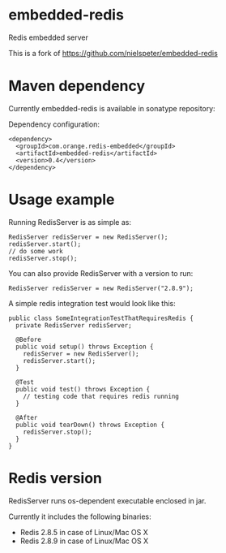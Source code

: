 embedded-redis
==============

Redis embedded server

This is a fork of https://github.com/nielspeter/embedded-redis


Maven dependency
==============

Currently embedded-redis is available in sonatype repository:

Dependency configuration:
```
<dependency>
  <groupId>com.orange.redis-embedded</groupId>
  <artifactId>embedded-redis</artifactId>
  <version>0.4</version>
</dependency>
```

Usage example
==============

Running RedisServer is as simple as:
```
RedisServer redisServer = new RedisServer();
redisServer.start();
// do some work
redisServer.stop();
```
You can also provide RedisServer with a version to run:
```
RedisServer redisServer = new RedisServer("2.8.9");
```
A simple redis integration test would look like this:
```
public class SomeIntegrationTestThatRequiresRedis {
  private RedisServer redisServer;
  
  @Before
  public void setup() throws Exception {
    redisServer = new RedisServer();
    redisServer.start();
  }
  
  @Test
  public void test() throws Exception {
    // testing code that requires redis running
  }
  
  @After
  public void tearDown() throws Exception {
    redisServer.stop();
  }
}
```


Redis version
==============

RedisServer runs os-dependent executable enclosed in jar.

Currently it includes the following binaries:

- Redis 2.8.5 in case of Linux/Mac OS X
- Redis 2.8.9 in case of Linux/Mac OS X

